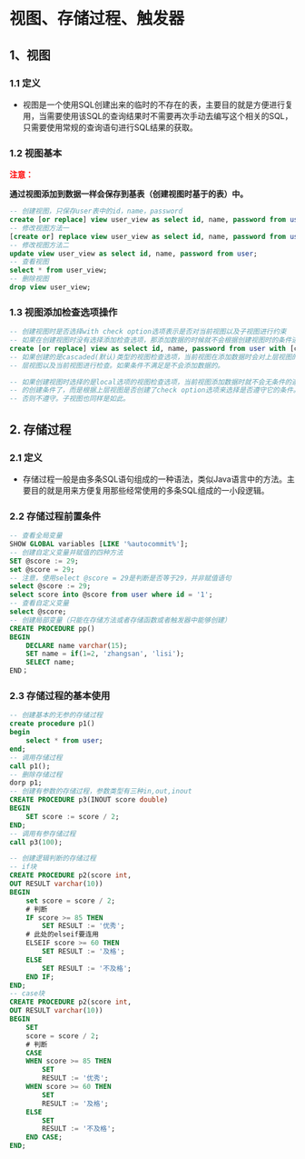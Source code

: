 # 视图、存储过程、触发器

## 1、视图

### 1.1 定义

* 视图是一个使用SQL创建出来的临时的不存在的表，主要目的就是方便进行复用，当需要使用该SQL的查询结果时不需要再次手动去编写这个相关的SQL，只需要使用常规的查询语句进行SQL结果的获取。

### 1.2 视图基本

**<font color=red>注意：</font>**

**通过视图添加到数据一样会保存到基表（创建视图时基于的表）中。**

~~~sql
-- 创建视图，只保存user表中的id，name，password
create [or replace] view user_view as select id, name, password from user;
-- 修改视图方法一
[create or] replace view user_view as select id, name, password from user;
-- 修改视图方法二
update view user_view as select id, name, password from user;
-- 查看视图
select * from user_view;
-- 删除视图
drop view user_view;
~~~

### 1.3 视图添加检查选项操作

~~~sql
-- 创建视图时是否选择with check option选项表示是否对当前视图以及子视图进行约束
-- 如果在创建视图时没有选择添加检查选项，那添加数据的时候就不会根据创建视图时的条件进行检查
create [or replace] view as select id, name, password from user with [cascaded/local] check option;
-- 如果创建的是cascaded(默认)类型的视图检查选项，当前视图在添加数据时会对上层视图的创建条件进行检查，这 -- 种检查是不论上层视图是否创建了check option都会进行的。并且子视图也会和该视图一样需要无条件的同时对上
-- 层视图以及当前视图进行检查。如果条件不满足是不会添加数据的。

-- 如果创建视图时选择的是local选项的视图检查选项，当前视图添加数据时就不会无条件的遵守上层视图
-- 的创建条件了，而是根据上层视图是否创建了check option选项来选择是否遵守它的条件。如果是则遵守
-- 否则不遵守。子视图也同样是如此。
~~~

## 2. 存储过程

### 2.1 定义

* 存储过程一般是由多条SQL语句组成的一种语法，类似Java语言中的方法。主要目的就是用来方便复用那些经常使用的多条SQL组成的一小段逻辑。

### 2.2 存储过程前置条件

~~~sql
-- 查看全局变量
SHOW GLOBAL variables [LIKE '%autocommit%'];
-- 创建自定义变量并赋值的四种方法
SET @score := 29;
set @score = 29;
-- 注意，使用select @score = 29是判断是否等于29，并非赋值语句
select @score := 29;
select score into @score from user where id = '1';
-- 查看自定义变量
select @score;
-- 创建局部变量（只能在存储方法或者存储函数或者触发器中能够创建）
CREATE PROCEDURE pp()
BEGIN
	DECLARE name varchar(15);
	SET name = if(1=2, 'zhangsan', 'lisi');
	SELECT name;
END；
~~~

### 2.3 存储过程的基本使用

~~~sql
-- 创建基本的无参的存储过程
create procedure p1()
begin
	select * from user;
end;
-- 调用存储过程
call p1();
-- 删除存储过程
dorp p1;
-- 创建有参数的存储过程，参数类型有三种in,out,inout
CREATE PROCEDURE p3(INOUT score double)
BEGIN
	SET score := score / 2;
END;
-- 调用有参存储过程
call p3(100);

-- 创建逻辑判断的存储过程
-- if块
CREATE PROCEDURE p2(score int,
OUT RESULT varchar(10))
BEGIN
	set score = score / 2;
	# 判断
	IF score >= 85 THEN 
		SET RESULT := '优秀';
	# 此处的elseif要连用
	ELSEIF score >= 60 THEN
		SET RESULT := '及格';
	ELSE
		SET RESULT := '不及格';
	END IF;
END;
-- case块
CREATE PROCEDURE p2(score int,
OUT RESULT varchar(10))
BEGIN
	SET
	score = score / 2;
    # 判断
	CASE
	WHEN score >= 85 THEN 
		SET
        RESULT := '优秀';
	WHEN score >= 60 THEN
		SET
        RESULT := '及格';
	ELSE
		SET
        RESULT := '不及格';
	END CASE;
END;
~~~

